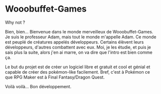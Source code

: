 Wooobuffet-Games
================

Why not ?

Bien, bien... Bienvenue dans le monde merveilleux de Wooobuffet-Games. Je suis le professeur Adam, mais tout le monde m'appelle Adam. Ce monde est peuplé de créatures appelés développeurs. Certains élèvent leurs développeurs, d'autres combattent avec eux. Moi, je les étudie, et puis je sais plus la suite, alors j'en ai marre, on va dire que l'intro est bien comme ça.

Le but du projet est de créer un logiciel libre et gratuit et cool et génial et capable de créer des pokémon-like facilement. Bref, c'est à Pokémon ce que RPG Maker est à Final Fantasy/Dragon Quest.

Voilà voilà... Bon développement.
